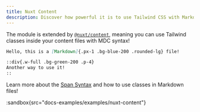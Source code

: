 ```yaml
---
title: Nuxt Content
description: Discover how powerful it is to use Tailwind CSS with Markdown files.
---
```


The module is extended by [`@nuxt/content`](https://content.nuxt.com/), meaning you can use Tailwind classes inside your content files with MDC syntax!

```md
Hello, this is a [Markdown]{.px-1 .bg-blue-200 .rounded-lg} file!

::div{.w-full .bg-green-200 .p-4}
Another way to use it!
::
```

Learn more about the [Span Syntax](https://content.nuxt.com/usage/markdown#span-text) and how to use classes in Markdown files!

:sandbox{src="docs-examples/examples/nuxt-content"}
